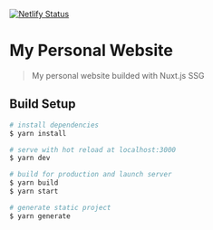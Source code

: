 [![Netlify Status](https://api.netlify.com/api/v1/badges/f010a3d3-66ab-44ef-a0e3-e22f7bfa10bb/deploy-status)](https://app.netlify.com/sites/acidineydias/deploys)

# My Personal Website
> My personal website builded with Nuxt.js SSG

## Build Setup

```bash
# install dependencies
$ yarn install

# serve with hot reload at localhost:3000
$ yarn dev

# build for production and launch server
$ yarn build
$ yarn start

# generate static project
$ yarn generate
```
